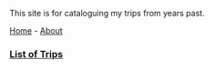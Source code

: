 
This site is for cataloguing my trips from years past.

[Home](https://licoriceonroute.github.io) - [About](https://licoriceonroute.github.io/about)

### [List of Trips](https://licoriceonroute.github.io/triplist)
